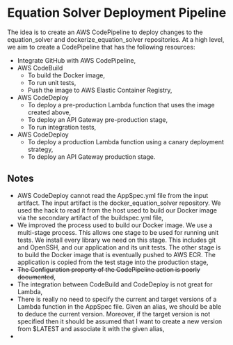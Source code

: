 # Equation Solver Deployment Pipeline
The idea is to create an AWS CodePipeline to deploy changes to the equation_solver and dockerize_equation_solver repositories. At a high level, we aim to create 
a CodePipeline that has the following resources:
- Integrate GitHub with AWS CodePipeline,
- AWS CodeBuild
    - To build the Docker image,
    - To run unit tests,
    - Push the image to AWS Elastic Container Registry,
- AWS CodeDeploy
  - To deploy a pre-production Lambda function that uses the image created above,
  - To deploy an API Gateway pre-production stage,
  - To run integration tests,
- AWS CodeDeploy
  - To deploy a production Lambda function using a canary deployment strategy,
  - To deploy an API Gateway production stage.


## Notes
- AWS CodeDeploy cannot read the AppSpec.yml file from the input artifact. The input artifact is the docker_equation_solver repository. We used the hack to read it from the host used to build our Docker image via the secondary artifact of the buildspec.yml file,
- We improved the process used to build our Docker image. We use a multi-stage process. This allows one stage to be used for running unit tests. We install every library we need on this stage. This includes git and OpenSSH, and our application and its unit tests. The other stage is to build the Docker image that is eventually pushed to AWS ECR. The application is copied from the test stage into the production stage,
- ~~The Configuration property of the CodePipeline action is poorly documented~~,
- The integration between CodeBuild and CodeDeploy is not great for Lambda,
- There is really no need to specify the current and target versions of a Lambda function in the AppSpec file. Given an alias,
  we should be able to deduce the current version. Moreover, if the target version is not specified then it should be assumed that I want to create a new version from $LATEST and associate it with the given alias,
- 
